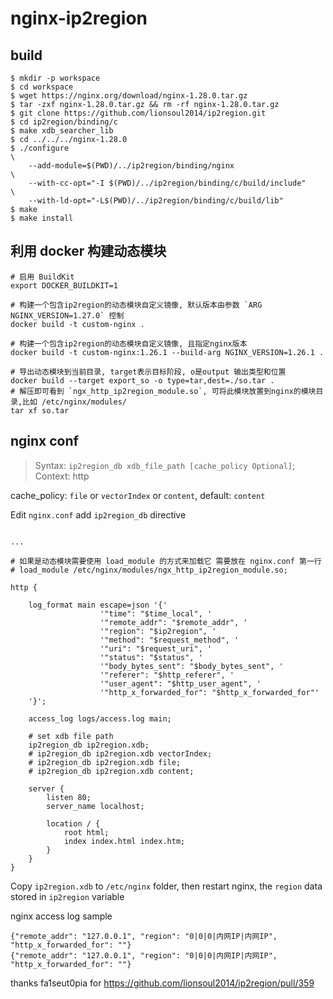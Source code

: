 # nginx-ip2region

## build

```shell
$ mkdir -p workspace
$ cd workspace
$ wget https://nginx.org/download/nginx-1.28.0.tar.gz
$ tar -zxf nginx-1.28.0.tar.gz && rm -rf nginx-1.28.0.tar.gz
$ git clone https://github.com/lionsoul2014/ip2region.git
$ cd ip2region/binding/c
$ make xdb_searcher_lib
$ cd ../../../nginx-1.28.0
$ ./configure                                                            \
    --add-module=$(PWD)/../ip2region/binding/nginx                       \
    --with-cc-opt="-I $(PWD)/../ip2region/binding/c/build/include"       \
    --with-ld-opt="-L$(PWD)/../ip2region/binding/c/build/lib"
$ make
$ make install
```

## 利用 docker 构建动态模块

```shell
# 启用 BuildKit
export DOCKER_BUILDKIT=1

# 构建一个包含ip2region的动态模块自定义镜像, 默认版本由参数 `ARG NGINX_VERSION=1.27.0` 控制
docker build -t custom-nginx .

# 构建一个包含ip2region的动态模块自定义镜像, 且指定nginx版本 
docker build -t custom-nginx:1.26.1 --build-arg NGINX_VERSION=1.26.1 .

# 导出动态模块到当前目录, target表示目标阶段, o是output 输出类型和位置
docker build --target export_so -o type=tar,dest=./so.tar .
# 解压即可看到 `ngx_http_ip2region_module.so`, 可将此模块放置到nginx的模块目录,比如 /etc/nginx/modules/
tar xf so.tar 

```

## nginx conf

> Syntax:  `ip2region_db xdb_file_path [cache_policy Optional]`;
> Context: http

cache_policy: `file` or `vectorIndex` or `content`, default: `content`

Edit `nginx.conf` add `ip2region_db` directive

```nginx

... 

# 如果是动态模块需要使用 load_module 的方式来加载它 需要放在 nginx.conf 第一行
# load_module /etc/nginx/modules/ngx_http_ip2region_module.so;

http {

    log_format main escape=json '{'
                    '"time": "$time_local", '
                    '"remote_addr": "$remote_addr", '
                    '"region": "$ip2region", '
                    '"method": "$request_method", '
                    '"uri": "$request_uri", '
                    '"status": "$status", '
                    '"body_bytes_sent": "$body_bytes_sent", '
                    '"referer": "$http_referer", '
                    '"user_agent": "$http_user_agent", '
                    '"http_x_forwarded_for": "$http_x_forwarded_for"'
    '}';

    access_log logs/access.log main;

    # set xdb file path
    ip2region_db ip2region.xdb;
    # ip2region_db ip2region.xdb vectorIndex;
    # ip2region_db ip2region.xdb file;
    # ip2region_db ip2region.xdb content;

    server {
        listen 80;
        server_name localhost;

        location / {
            root html;
            index index.html index.htm;
        }
    }
}

```

Copy `ip2region.xdb` to `/etc/nginx` folder, then restart nginx, the `region` data stored in `ip2region` variable

nginx access log sample

```log
{"remote_addr": "127.0.0.1", "region": "0|0|0|内网IP|内网IP", "http_x_forwarded_for": ""}
{"remote_addr": "127.0.0.1", "region": "0|0|0|内网IP|内网IP", "http_x_forwarded_for": ""}

```
thanks fa1seut0pia for https://github.com/lionsoul2014/ip2region/pull/359